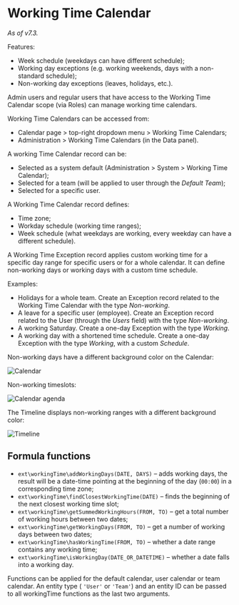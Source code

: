# Working Time Calendar

*As of v7.3.*

Features:

* Week schedule (weekdays can have different schedule);
* Working day exceptions (e.g. working weekends, days with a non-standard schedule);
* Non-working day exceptions (leaves, holidays, etc.).

Admin users and regular users that have access to the Working Time Calendar scope (via Roles) can manage working time calendars.

Working Time Calendars can be accessed from:

* Calendar page > top-right dropdown menu > Working Time Calendars;
* Administration > Working Time Calendars (in the Data panel).

A working Time Calendar record can be:

* Selected as a system default (Administration > System > Working Time Calendar);
* Selected for a team (will be applied to user through the *Default Team*);
* Selected for a specific user.

A Working Time Calendar record defines:

* Time zone;
* Workday schedule (working time ranges);
* Week schedule (what weekdays are working, every weekday can have a different schedule).

A Working Time Exception record applies custom working time for a specific day range for specific users or for a whole calendar. It can define non-working days or working days with a custom time schedule.

Examples:

* Holidays for a whole team. Create an Exception record related to the Working Time Calendar with the type *Non-working*.
* A leave for a specific user (employee). Create an Exception record related to the User (through the *Users* field) with the type *Non-working*.
* A working Saturday. Create a one-day Exception with the type *Working*.
* A working day with a shortened time schedule. Create a one-day Exception with the type *Working*, with a custom *Schedule*.

Non-working days have a different background color on the Calendar:

![Calendar](https://raw.githubusercontent.com/espocrm/documentation/master/docs/_static/images/user-guide/working-time-calendar/1.png)

Non-working timeslots:

![Calendar agenda](https://raw.githubusercontent.com/espocrm/documentation/master/docs/_static/images/user-guide/working-time-calendar/2.png)

The Timeline displays non-working ranges with a different background color:

![Timeline](https://raw.githubusercontent.com/espocrm/documentation/master/docs/_static/images/user-guide/working-time-calendar/3.png)

## Formula functions

* `ext\workingTime\addWorkingDays(DATE, DAYS)` – adds working days, the result will be a date-time pointing at the beginning of the day  (`00:00`) in a corresponding time zone;
* `ext\workingTime\findClosestWorkingTime(DATE)` – finds the beginning of the next closest working time slot;
* `ext\workingTime\getSummedWorkingHours(FROM, TO)` – get a total number of working hours between two dates;
* `ext\workingTime\getWorkingDays(FROM, TO)` – get a number of working days between two dates;
* `ext\workingTime\hasWorkingTime(FROM, TO)` – whether a date range contains any working time;
* `ext\workingTime\isWorkingDay(DATE_OR_DATETIME)` – whether a date falls into a working day.

Functions can be applied for the default calendar, user calendar or team calendar. An entity type ( `'User'` or `'Team'`) and an entity ID can be passed to all workingTime functions as the last two arguments.
